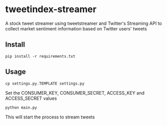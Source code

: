 # tweetindex-streamer

A stock tweet streamer using tweetstreamer and Twitter's Streaming API to collect market sentiment information based on Twitter users' tweets

## Install

````
pip install -r requirements.txt
````

## Usage

````
cp settings.py.TEMPLATE settings.py
````

Set the CONSUMER_KEY, CONSUMER_SECRET, ACCESS_KEY and ACCESS_SECRET values

````
python main.py
````

This will start the process to stream tweets
